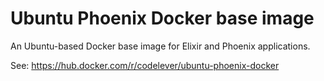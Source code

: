 # Ubuntu Phoenix Docker base image

An Ubuntu-based Docker base image for Elixir and Phoenix applications.

See: https://hub.docker.com/r/codelever/ubuntu-phoenix-docker